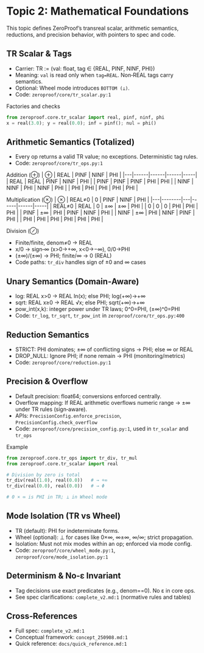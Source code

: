 # Topic 2: Mathematical Foundations

This topic defines ZeroProof’s transreal scalar, arithmetic semantics, reductions, and precision behavior, with pointers to spec and code.

## TR Scalar & Tags
- Carrier: TR := (val: float, tag ∈ {REAL, PINF, NINF, PHI})
- Meaning: `val` is read only when `tag=REAL`. Non‑REAL tags carry semantics.
- Optional: Wheel mode introduces `BOTTOM (⊥)`.
- Code: `zeroproof/core/tr_scalar.py:1`

Factories and checks
```python
from zeroproof.core.tr_scalar import real, pinf, ninf, phi
x = real(3.0); y = real(0.0); inf = pinf(); nul = phi()
```

## Arithmetic Semantics (Totalized)
- Every op returns a valid TR value; no exceptions. Deterministic tag rules.
- Code: `zeroproof/core/tr_ops.py:1`

Addition (⊕)
| ⊕ | REAL | PINF | NINF | PHI |
|---|------|------|------|-----|
| REAL | REAL | PINF | NINF | PHI |
| PINF | PINF | PINF | PHI  | PHI |
| NINF | NINF | PHI  | NINF | PHI |
| PHI  | PHI  | PHI  | PHI  | PHI |

Multiplication (⊗)
| ⊗ | REAL≠0 | 0 | PINF | NINF | PHI |
|---|--------|---|------|------|-----|
| REAL≠0 | REAL | 0 | ±∞ | ±∞ | PHI |
| 0 | 0 | 0 | PHI | PHI | PHI |
| PINF | ±∞ | PHI | PINF | NINF | PHI |
| NINF | ±∞ | PHI | NINF | PINF | PHI |
| PHI | PHI | PHI | PHI | PHI | PHI |

Division (⊘)
- Finite/finite, denom≠0 → REAL
- x/0 → sign‑∞ (x>0→+∞, x<0→−∞), 0/0→PHI
- (±∞)/(±∞) → PHI; finite/∞ → 0 (REAL)
- Code paths: `tr_div` handles sign of ±0 and ∞ cases

## Unary Semantics (Domain‑Aware)
- log: REAL x>0 → REAL ln(x); else PHI; log(+∞)→+∞
- sqrt: REAL x≥0 → REAL √x; else PHI; sqrt(+∞)→+∞
- pow_int(x,k): integer power under TR laws; 0^0=PHI, (±∞)^0=PHI
- Code: `tr_log`, `tr_sqrt`, `tr_pow_int` in `zeroproof/core/tr_ops.py:400`

## Reduction Semantics
- STRICT: PHI dominates; ±∞ of conflicting signs → PHI; else ∞ or REAL
- DROP_NULL: Ignore PHI; if none remain → PHI (monitoring/metrics)
- Code: `zeroproof/core/reduction.py:1`

## Precision & Overflow
- Default precision: float64; conversions enforced centrally.
- Overflow mapping: If REAL arithmetic overflows numeric range → ±∞ under TR rules (sign‑aware).
- APIs: `PrecisionConfig.enforce_precision`, `PrecisionConfig.check_overflow`
- Code: `zeroproof/core/precision_config.py:1`, used in `tr_scalar` and `tr_ops`

Example
```python
from zeroproof.core.tr_ops import tr_div, tr_mul
from zeroproof.core.tr_scalar import real

# Division by zero is total
tr_div(real(1.0), real(0.0))   # → +∞
tr_div(real(0.0), real(0.0))   # → Φ

# 0 × ∞ is PHI in TR; ⊥ in Wheel mode
```

## Mode Isolation (TR vs Wheel)
- TR (default): PHI for indeterminate forms.
- Wheel (optional): ⊥ for cases like 0×∞, ∞±∞, ∞/∞; strict propagation.
- Isolation: Must not mix modes within an op; enforced via mode config.
- Code: `zeroproof/core/wheel_mode.py:1`, `zeroproof/core/mode_isolation.py:1`

## Determinism & No‑ε Invariant
- Tag decisions use exact predicates (e.g., denom==0). No ε in core ops.
- See spec clarifications: `complete_v2.md:1` (normative rules and tables)

## Cross‑References
- Full spec: `complete_v2.md:1`
- Conceptual framework: `concept_250908.md:1`
- Quick reference: `docs/quick_reference.md:1`
